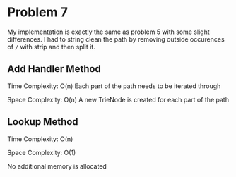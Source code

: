 # Problem 7

My implementation is exactly the same as problem 5 with some slight differences. I had to string clean the path by removing outside occurences of `/` with strip and then split it.

## Add Handler Method
Time Complexity: O(n)
Each part of the path needs to be iterated through


Space Complexity: O(n)
A new TrieNode is created for each part of the path

## Lookup Method
Time Complexity: O(n)

Space Complexity: O(1)

No additional memory is allocated

